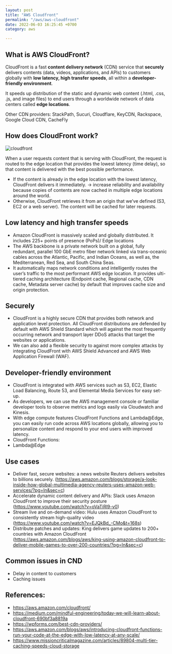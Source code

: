 ```yaml
---
layout: post
title: "AWS Cloudfront"
permalink: "/aws/aws-cloudfront"
date: 2022-06-03 16:25:45 +0700
category: aws

---
```


## What is AWS CloudFront?

CloudFront is a fast **content delivery network** (CDN) service that **securely** delivers contents (data, videos, applications, and APIs) to customers globally with **low latency, high transfer speeds**, all within a **developer-friendly environment**.

It speeds up distribution of the static and dynamic web content (.html, .css, .js, and image files) to end users through a worldwide network of data centers called **edge locations**.

Other CDN providers: StackPath, Sucuri, Cloudflare, KeyCDN, Rackspace, Google Cloud CDN, CacheFly

## How does CloudFront work?

![cloudfront](https://user-images.githubusercontent.com/87863039/172003279-b7b45713-86c1-48b0-9064-c9933de770a4.jpeg)

When a user requests content that is serving with CloudFront, the request is routed to the edge location that provides the lowest latency (time delay), so that content is delivered with the best possible performance.
- If the content is already in the edge location with the lowest latency, CloudFront delivers it immediately. -> increase reliability and availability because copies of contents are now cached in multiple edge locations around the world.
- Otherwise, CloudFront retrieves it from an origin that we’ve defined (S3, EC2 or a web server). The content will be cached for later requests.

## Low latency and high transfer speeds

- Amazon CloudFront is massively scaled and globally distributed. It includes 225+ points of presence (PoPs)/ Edge locations
- The AWS backbone is a private network built on a global, fully redundant, parallel 100 GbE metro fiber network linked via trans-oceanic cables across the Atlantic, Pacific, and Indian Oceans, as well as, the Mediterranean, Red Sea, and South China Seas.
- It automatically maps network conditions and intelligently routes the user’s traffic to the most performant AWS edge location. It provides ulti-tiered caching architecture (Endpoint cache, Regional cache, CDN cache, Metadata server cache) by default that improves cache size and origin protection.

## Securely

- CloudFront is a highly secure CDN that provides both network and application level protection. All CloudFront distributions are defended by default with AWS Shield Standard which will against the most frequently occurring network and transport layer DDoS attacks that target the websites or applications.
- We can also add a flexible security to against more complex attacks by integrating CloudFront with AWS Shield Advanced and AWS Web Application Firewall (WAF).

## Developer-friendly environment

- CloudFront is integrated with AWS services such as S3, EC2, Elastic Load Balancing, Route 53, and Elemental Media Services for easy set-up.
- As developers, we can use the AWS management console or familiar developer tools to observe metrics and logs easily via Cloudwatch and Kinesis.
- With edge compute features CloudFront Functions and Lambda@Edge, you can easily run code across AWS locations globally, allowing you to personalize content and respond to your end users with improved latency.
- CloudFront Functions:
- Lambda@Edge

## Use cases

- Deliver fast, secure websites: a news website Reuters delivers websites to billions securely. (https://aws.amazon.com/blogs/storage/a-look-inside-how-global-multimedia-agency-reuters-uses-amazon-web-services/?pg=ln&sec=c)
- Accelerate dynamic content delivery and APIs: Slack uses Amazon CloudFront to improve their security posture (https://www.youtube.com/watch?v=oVaTiRl9-v0)
- Stream live and on-demand video: Hulu uses Amazon CloudFront to consistently stream high-quality video (https://www.youtube.com/watch?v=EJQkBd_-CMo&t=168s)
- Distribute patches and updates: King delivers game updates to 200+ countries with Amazon CloudFront (https://aws.amazon.com/blogs/aws/king-using-amazon-cloudfront-to-deliver-mobile-games-to-over-200-countries/?pg=ln&sec=c)

## Common issues in CND

- Delay in content to customers
- Caching issues

## References: 
- https://aws.amazon.com/cloudfront/
- https://medium.com/mindful-engineering/today-we-will-learn-about-cloudfront-690bf3a8819a
- https://wpforms.com/best-cdn-providers/
- https://aws.amazon.com/blogs/aws/introducing-cloudfront-functions-run-your-code-at-the-edge-with-low-latency-at-any-scale/
- https://www.missioncriticalmagazine.com/articles/89804-multi-tier-caching-speeds-cloud-storage
